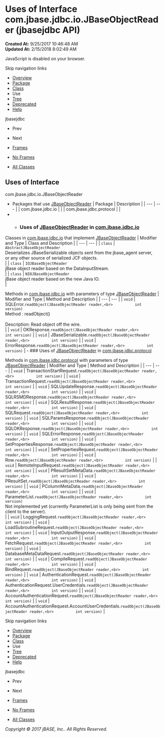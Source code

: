 # Uses of Interface com.jbase.jdbc.io.JBaseObjectReader (jbasejdbc   API)

**Created At:** 9/25/2017 10:46:48 AM  
**Updated At:** 2/15/2018 8:02:49 AM  

<!--<br>    try {<br>        if (location.href.indexOf('is-external=true') == -1) {<br>            parent.document.title="Uses of Interface com.jbase.jdbc.io.JBaseObjectReader (jbasejdbc   API)";<br>        }<br>    }<br>    catch(err) {<br>    }<br>//-->
JavaScript is disabled on your browser.

Skip navigation links

- [Overview](../../../../../overview-summary.html)
- [Package](/39232-io/com_jbase_jdbc_io_package-summary)
- [Class](/39232-io/com_jbase_jdbc_io_jbaseobjectreader "interface in com.jbase.jdbc.io")
- Use
- [Tree](/39232-io/com_jbase_jdbc_io_package-tree)
- [Deprecated](../../../../../deprecated-list.html)
- [Help](../../../../../help-doc.html)


jbasejdbc <br>

- Prev
- Next


- [Frames](../../../../../index.html?com/jbase/jdbc/io/class-use//39235-class-use/com_jbase_jdbc_io_class-use_JBaseObjectReader)
- [No Frames](/39235-class-use/com_jbase_jdbc_io_class-use_JBaseObjectReader)


- [All Classes](../../../../../allclasses-noframe.html)


<!--<br>  allClassesLink = document.getElementById("allclasses\_navbar\_top");<br>  if(window==top) {<br>    allClassesLink.style.display = "block";<br>  }<br>  else {<br>    allClassesLink.style.display = "none";<br>  }<br>  //-->

## Uses of Interface
com.jbase.jdbc.io.JBaseObjectReader

- Packages that use [JBaseObjectReader](/39232-io/com_jbase_jdbc_io_jbaseobjectreader "interface in com.jbase.jdbc.io") | Package | Description |
| --- | --- |
| com.jbase.jdbc.io |   |
| com.jbase.jdbc.protocol |   |
- - ### Uses of [JBaseObjectReader](/39232-io/com_jbase_jdbc_io_jbaseobjectreader "interface in com.jbase.jdbc.io") in [com.jbase.jdbc.io](/39232-io/com_jbase_jdbc_io_package-summary)


Classes in [com.jbase.jdbc.io](/39232-io/com_jbase_jdbc_io_package-summary) that implement [JBaseObjectReader](/39232-io/com_jbase_jdbc_io_jbaseobjectreader "interface in com.jbase.jdbc.io") | Modifier and Type | Class and Description |
| --- | --- |
| `class` | `AbstractJBaseObjectReader`<br>Deserializes JBaseSerializable objects sent from the jbase\_agent server,<br> or any other source of serialized JCF objects.<br> |
| `class` | `IOJBaseObjectReader`<br>jBase object reader based on the DataInputStream.<br> |
| `class` | `NIOJBaseObjectReader`<br>jBase object reader based on the new Java IO.<br> |



Methods in [com.jbase.jdbc.io](/39232-io/com_jbase_jdbc_io_package-summary) with parameters of type [JBaseObjectReader](/39232-io/com_jbase_jdbc_io_jbaseobjectreader "interface in com.jbase.jdbc.io") | Modifier and Type | Method and Description |
| --- | --- |
| `void` | SQLError.`readObject(JBaseObjectReader reader,<br>          int version)`<br>Method :                readObject()<br><br> Description:   Read object off the wire.<br> |
| `void` | OKResponse.`readObject(JBaseObjectReader reader,<br>          int version)`  |
| `void` | JBaseSerializable.`readObject(JBaseObjectReader reader,<br>          int version)`  |
| `void` | ErrorResponse.`readObject(JBaseObjectReader reader,<br>          int version)`  |
    - ### Uses of [JBaseObjectReader](/39232-io/com_jbase_jdbc_io_jbaseobjectreader "interface in com.jbase.jdbc.io") in [com.jbase.jdbc.protocol](/39240-protocol/com_jbase_jdbc_protocol_package-summary)


Methods in [com.jbase.jdbc.protocol](/39240-protocol/com_jbase_jdbc_protocol_package-summary) with parameters of type [JBaseObjectReader](/39232-io/com_jbase_jdbc_io_jbaseobjectreader "interface in com.jbase.jdbc.io") | Modifier and Type | Method and Description |
| --- | --- |
| `void` | TransactionStartRequest.`readObject(JBaseObjectReader reader,<br>          int version)`  |
| `void` | TransactionRequest.`readObject(JBaseObjectReader reader,<br>          int version)`  |
| `void` | SQLUpdateResponse.`readObject(JBaseObjectReader reader,<br>          int version)`  |
| `void` | SQLRSMDResponse.`readObject(JBaseObjectReader reader,<br>          int version)`  |
| `void` | SQLResultResponse.`readObject(JBaseObjectReader reader,<br>          int version)`  |
| `void` | SQLRequest.`readObject(JBaseObjectReader reader,<br>          int version)`  |
| `void` | SQLParamsResponse.`readObject(JBaseObjectReader reader,<br>          int version)`  |
| `void` | SQLOKResponse.`readObject(JBaseObjectReader reader,<br>          int version)`  |
| `void` | SQLErrorResponse.`readObject(JBaseObjectReader reader,<br>          int version)`  |
| `void` | SetPropertiesResponse.`readObject(JBaseObjectReader reader,<br>          int version)`  |
| `void` | SetPropertiesRequest.`readObject(JBaseObjectReader reader,<br>          int version)`  |
| `void` | Row.`readObject(JBaseObjectReader reader,<br>          int version)`  |
| `void` | RemoteInputRequest.`readObject(JBaseObjectReader reader,<br>          int version)`  |
| `void` | PResultSetMetaData.`readObject(JBaseObjectReader reader,<br>          int version)`  |
| `void` | PResultSet.`readObject(JBaseObjectReader reader,<br>          int version)`  |
| `void` | PColumnMetaData.`readObject(JBaseObjectReader reader,<br>          int version)`  |
| `void` | ParameterList.`readObject(JBaseObjectReader reader,<br>          int version)`<br>Not implemented yet (currently ParameterList is only being sent from the client to the server).<br> |
| `void` | LoggingRequest.`readObject(JBaseObjectReader reader,<br>          int version)`  |
| `void` | LoadSubroutineRequest.`readObject(JBaseObjectReader reader,<br>          int version)`  |
| `void` | InputOutputResponse.`readObject(JBaseObjectReader reader,<br>          int version)`  |
| `void` | FetchRequest.`readObject(JBaseObjectReader reader,<br>          int version)`  |
| `void` | DatabaseMetaDataRequest.`readObject(JBaseObjectReader reader,<br>          int version)`  |
| `void` | CompileRequest.`readObject(JBaseObjectReader reader,<br>          int version)`  |
| `void` | BindRequest.`readObject(JBaseObjectReader reader,<br>          int version)`  |
| `void` | AuthenticationRequest.`readObject(JBaseObjectReader reader,<br>          int version)`  |
| `void` | AuthenticationRequest.UserCredentials.`readObject(JBaseObjectReader reader,<br>          int version)`  |
| `void` | AccountAuthenticationRequest.`readObject(JBaseObjectReader reader,<br>          int version)`  |
| `void` | AccountAuthenticationRequest.AccountUserCredentials.`readObject(JBaseObjectReader reader,<br>          int version)`  |

Skip navigation links

- [Overview](../../../../../overview-summary.html)
- [Package](/39232-io/com_jbase_jdbc_io_package-summary)
- [Class](/39232-io/com_jbase_jdbc_io_jbaseobjectreader "interface in com.jbase.jdbc.io")
- Use
- [Tree](/39232-io/com_jbase_jdbc_io_package-tree)
- [Deprecated](../../../../../deprecated-list.html)
- [Help](../../../../../help-doc.html)


jbasejdbc <br>

- Prev
- Next


- [Frames](../../../../../index.html?com/jbase/jdbc/io/class-use//39235-class-use/com_jbase_jdbc_io_class-use_JBaseObjectReader)
- [No Frames](/39235-class-use/com_jbase_jdbc_io_class-use_JBaseObjectReader)


- [All Classes](../../../../../allclasses-noframe.html)


<!--<br>  allClassesLink = document.getElementById("allclasses\_navbar\_bottom");<br>  if(window==top) {<br>    allClassesLink.style.display = "block";<br>  }<br>  else {<br>    allClassesLink.style.display = "none";<br>  }<br>  //-->

*Copyright © 2017 jBASE, Inc.. All Rights Reserved.*
